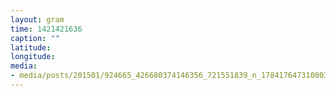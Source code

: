 ```yaml
---
layout: gram
time: 1421421636
caption: ""
latitude: 
longitude: 
media:
- media/posts/201501/924665_426680374146356_721551839_n_17841764731000351.jpg
---
```

